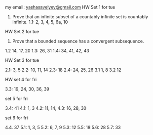 my email: yashasavelyev@gmail.com
HW Set 1 for tue

1) Prove that an infinite subset of a countably infinite set is countably infinite.
1.1:  2, 3, 4, 5, 6a, 10

HW Set 2 for tue

1) Prove that a bounded sequence has a convergent subsequence.

1.2 14, 17, 20
1.3: 26, 31
1.4: 34, 41, 42, 43

HW Set 3 for tue

2.1: 3, 5
2.2: 10, 11, 14
2.3: 18
2.4: 24, 25, 26
3.1 1, 8
3.2 12
<!-- 3.3 19, 20, 25, 38, 40 -->

HW set 4 for fri

3.3: 19, 24, 30, 36, 39

set 5 for fri

3.4: 41
4.1: 1, 3
4.2: 11, 14,
4.3: 16, 28, 30

set 6 for fri

4.4. 37
5.1: 1, 3, 5
5.2: 6, 7, 9
5.3: 12 
5.5: 18
5.6: 28
5.7: 33

